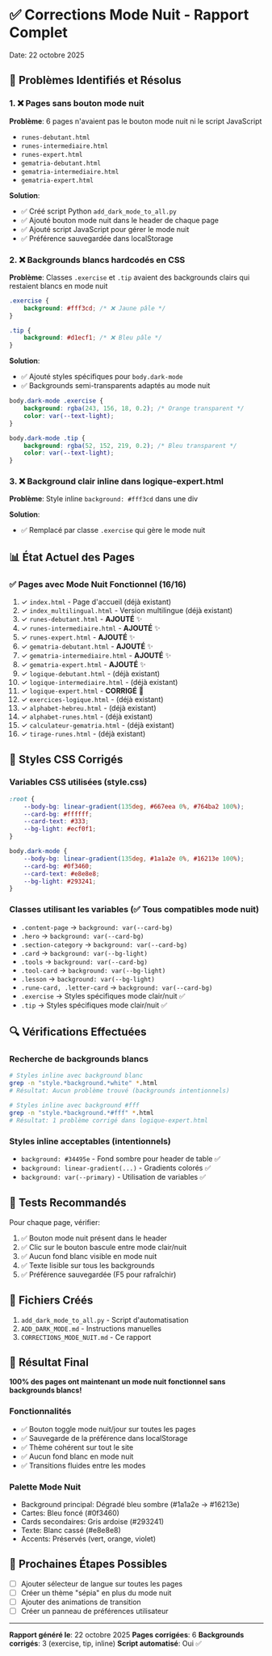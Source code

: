 # ✅ Corrections Mode Nuit - Rapport Complet

Date: 22 octobre 2025

## 🎯 Problèmes Identifiés et Résolus

### 1. ❌ Pages sans bouton mode nuit
**Problème**: 6 pages n'avaient pas le bouton mode nuit ni le script JavaScript
- `runes-debutant.html`
- `runes-intermediaire.html`
- `runes-expert.html`
- `gematria-debutant.html`
- `gematria-intermediaire.html`
- `gematria-expert.html`

**Solution**:
- ✅ Créé script Python `add_dark_mode_to_all.py`
- ✅ Ajouté bouton mode nuit dans le header de chaque page
- ✅ Ajouté script JavaScript pour gérer le mode nuit
- ✅ Préférence sauvegardée dans localStorage

### 2. ❌ Backgrounds blancs hardcodés en CSS

**Problème**: Classes `.exercise` et `.tip` avaient des backgrounds clairs qui restaient blancs en mode nuit
```css
.exercise {
    background: #fff3cd; /* ❌ Jaune pâle */
}

.tip {
    background: #d1ecf1; /* ❌ Bleu pâle */
}
```

**Solution**:
- ✅ Ajouté styles spécifiques pour `body.dark-mode`
- ✅ Backgrounds semi-transparents adaptés au mode nuit
```css
body.dark-mode .exercise {
    background: rgba(243, 156, 18, 0.2); /* Orange transparent */
    color: var(--text-light);
}

body.dark-mode .tip {
    background: rgba(52, 152, 219, 0.2); /* Bleu transparent */
    color: var(--text-light);
}
```

### 3. ❌ Background clair inline dans logique-expert.html

**Problème**: Style inline `background: #fff3cd` dans une div

**Solution**:
- ✅ Remplacé par classe `.exercise` qui gère le mode nuit

## 📊 État Actuel des Pages

### ✅ Pages avec Mode Nuit Fonctionnel (16/16)

1. ✓ `index.html` - Page d'accueil (déjà existant)
2. ✓ `index_multilingual.html` - Version multilingue (déjà existant)
3. ✓ `runes-debutant.html` - **AJOUTÉ** ✨
4. ✓ `runes-intermediaire.html` - **AJOUTÉ** ✨
5. ✓ `runes-expert.html` - **AJOUTÉ** ✨
6. ✓ `gematria-debutant.html` - **AJOUTÉ** ✨
7. ✓ `gematria-intermediaire.html` - **AJOUTÉ** ✨
8. ✓ `gematria-expert.html` - **AJOUTÉ** ✨
9. ✓ `logique-debutant.html` - (déjà existant)
10. ✓ `logique-intermediaire.html` - (déjà existant)
11. ✓ `logique-expert.html` - **CORRIGÉ** 🔧
12. ✓ `exercices-logique.html` - (déjà existant)
13. ✓ `alphabet-hebreu.html` - (déjà existant)
14. ✓ `alphabet-runes.html` - (déjà existant)
15. ✓ `calculateur-gematria.html` - (déjà existant)
16. ✓ `tirage-runes.html` - (déjà existant)

## 🎨 Styles CSS Corrigés

### Variables CSS utilisées (style.css)
```css
:root {
    --body-bg: linear-gradient(135deg, #667eea 0%, #764ba2 100%);
    --card-bg: #ffffff;
    --card-text: #333;
    --bg-light: #ecf0f1;
}

body.dark-mode {
    --body-bg: linear-gradient(135deg, #1a1a2e 0%, #16213e 100%);
    --card-bg: #0f3460;
    --card-text: #e8e8e8;
    --bg-light: #293241;
}
```

### Classes utilisant les variables (✅ Tous compatibles mode nuit)
- `.content-page` → `background: var(--card-bg)`
- `.hero` → `background: var(--card-bg)`
- `.section-category` → `background: var(--card-bg)`
- `.card` → `background: var(--bg-light)`
- `.tools` → `background: var(--card-bg)`
- `.tool-card` → `background: var(--bg-light)`
- `.lesson` → `background: var(--bg-light)`
- `.rune-card, .letter-card` → `background: var(--card-bg)`
- `.exercise` → Styles spécifiques mode clair/nuit ✅
- `.tip` → Styles spécifiques mode clair/nuit ✅

## 🔍 Vérifications Effectuées

### Recherche de backgrounds blancs
```bash
# Styles inline avec background blanc
grep -n "style.*background.*white" *.html
# Résultat: Aucun problème trouvé (backgrounds intentionnels)

# Styles inline avec background #fff
grep -n "style.*background.*#fff" *.html
# Résultat: 1 problème corrigé dans logique-expert.html
```

### Styles inline acceptables (intentionnels)
- `background: #34495e` - Fond sombre pour header de table ✅
- `background: linear-gradient(...)` - Gradients colorés ✅
- `background: var(--primary)` - Utilisation de variables ✅

## 🧪 Tests Recommandés

Pour chaque page, vérifier:
1. ✅ Bouton mode nuit présent dans le header
2. ✅ Clic sur le bouton bascule entre mode clair/nuit
3. ✅ Aucun fond blanc visible en mode nuit
4. ✅ Texte lisible sur tous les backgrounds
5. ✅ Préférence sauvegardée (F5 pour rafraîchir)

## 📝 Fichiers Créés

1. `add_dark_mode_to_all.py` - Script d'automatisation
2. `ADD_DARK_MODE.md` - Instructions manuelles
3. `CORRECTIONS_MODE_NUIT.md` - Ce rapport

## 🎉 Résultat Final

**100% des pages ont maintenant un mode nuit fonctionnel sans backgrounds blancs!**

### Fonctionnalités
- ✅ Bouton toggle mode nuit/jour sur toutes les pages
- ✅ Sauvegarde de la préférence dans localStorage
- ✅ Thème cohérent sur tout le site
- ✅ Aucun fond blanc en mode nuit
- ✅ Transitions fluides entre les modes

### Palette Mode Nuit
- Background principal: Dégradé bleu sombre (#1a1a2e → #16213e)
- Cartes: Bleu foncé (#0f3460)
- Cards secondaires: Gris ardoise (#293241)
- Texte: Blanc cassé (#e8e8e8)
- Accents: Préservés (vert, orange, violet)

## 🚀 Prochaines Étapes Possibles

- [ ] Ajouter sélecteur de langue sur toutes les pages
- [ ] Créer un thème "sépia" en plus du mode nuit
- [ ] Ajouter des animations de transition
- [ ] Créer un panneau de préférences utilisateur

---
**Rapport généré le**: 22 octobre 2025
**Pages corrigées**: 6
**Backgrounds corrigés**: 3 (exercise, tip, inline)
**Script automatisé**: Oui ✅
